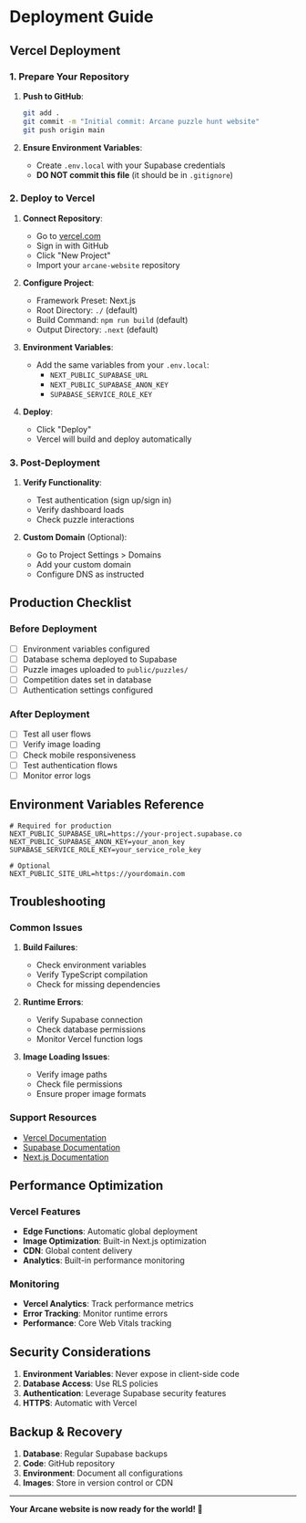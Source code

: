 # Deployment Guide

## Vercel Deployment

### 1. Prepare Your Repository

1. **Push to GitHub**:
   ```bash
   git add .
   git commit -m "Initial commit: Arcane puzzle hunt website"
   git push origin main
   ```

2. **Ensure Environment Variables**:
   - Create `.env.local` with your Supabase credentials
   - **DO NOT commit this file** (it should be in `.gitignore`)

### 2. Deploy to Vercel

1. **Connect Repository**:
   - Go to [vercel.com](https://vercel.com)
   - Sign in with GitHub
   - Click "New Project"
   - Import your `arcane-website` repository

2. **Configure Project**:
   - Framework Preset: Next.js
   - Root Directory: `./` (default)
   - Build Command: `npm run build` (default)
   - Output Directory: `.next` (default)

3. **Environment Variables**:
   - Add the same variables from your `.env.local`:
     - `NEXT_PUBLIC_SUPABASE_URL`
     - `NEXT_PUBLIC_SUPABASE_ANON_KEY`
     - `SUPABASE_SERVICE_ROLE_KEY`

4. **Deploy**:
   - Click "Deploy"
   - Vercel will build and deploy automatically

### 3. Post-Deployment

1. **Verify Functionality**:
   - Test authentication (sign up/sign in)
   - Verify dashboard loads
   - Check puzzle interactions

2. **Custom Domain** (Optional):
   - Go to Project Settings > Domains
   - Add your custom domain
   - Configure DNS as instructed

## Production Checklist

### Before Deployment

- [ ] Environment variables configured
- [ ] Database schema deployed to Supabase
- [ ] Puzzle images uploaded to `public/puzzles/`
- [ ] Competition dates set in database
- [ ] Authentication settings configured

### After Deployment

- [ ] Test all user flows
- [ ] Verify image loading
- [ ] Check mobile responsiveness
- [ ] Test authentication flows
- [ ] Monitor error logs

## Environment Variables Reference

```env
# Required for production
NEXT_PUBLIC_SUPABASE_URL=https://your-project.supabase.co
NEXT_PUBLIC_SUPABASE_ANON_KEY=your_anon_key
SUPABASE_SERVICE_ROLE_KEY=your_service_role_key

# Optional
NEXT_PUBLIC_SITE_URL=https://yourdomain.com
```

## Troubleshooting

### Common Issues

1. **Build Failures**:
   - Check environment variables
   - Verify TypeScript compilation
   - Check for missing dependencies

2. **Runtime Errors**:
   - Verify Supabase connection
   - Check database permissions
   - Monitor Vercel function logs

3. **Image Loading Issues**:
   - Verify image paths
   - Check file permissions
   - Ensure proper image formats

### Support Resources

- [Vercel Documentation](https://vercel.com/docs)
- [Supabase Documentation](https://supabase.com/docs)
- [Next.js Documentation](https://nextjs.org/docs)

## Performance Optimization

### Vercel Features

- **Edge Functions**: Automatic global deployment
- **Image Optimization**: Built-in Next.js optimization
- **CDN**: Global content delivery
- **Analytics**: Built-in performance monitoring

### Monitoring

- **Vercel Analytics**: Track performance metrics
- **Error Tracking**: Monitor runtime errors
- **Performance**: Core Web Vitals tracking

## Security Considerations

1. **Environment Variables**: Never expose in client-side code
2. **Database Access**: Use RLS policies
3. **Authentication**: Leverage Supabase security features
4. **HTTPS**: Automatic with Vercel

## Backup & Recovery

1. **Database**: Regular Supabase backups
2. **Code**: GitHub repository
3. **Environment**: Document all configurations
4. **Images**: Store in version control or CDN

---

**Your Arcane website is now ready for the world! 🚀**
